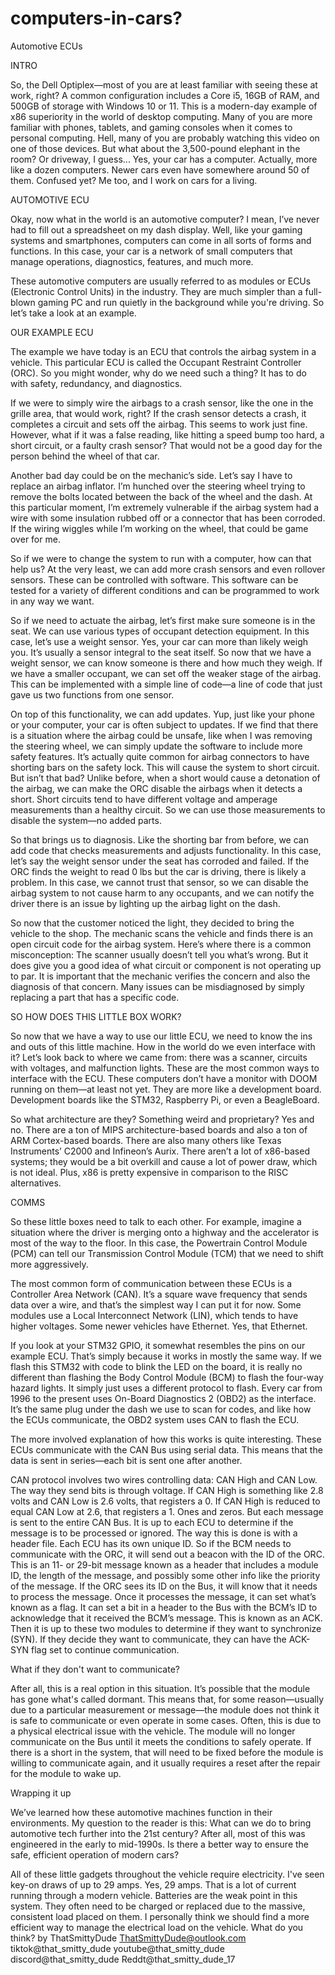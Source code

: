 # computers-in-cars?
Automotive ECUs

INTRO

So, the Dell Optiplex—most of you are at least familiar with seeing these at work, right? A common configuration includes a Core i5, 16GB of RAM, and 500GB of storage with Windows 10 or 11. This is a modern-day example of x86 superiority in the world of desktop computing.
Many of you are more familiar with phones, tablets, and gaming consoles when it comes to personal computing. Hell, many of you are probably watching this video on one of those devices.
But what about the 3,500-pound elephant in the room? Or driveway, I guess...
Yes, your car has a computer. Actually, more like a dozen computers. Newer cars even have somewhere around 50 of them. Confused yet? Me too, and I work on cars for a living.

AUTOMOTIVE ECU

Okay, now what in the world is an automotive computer? I mean, I’ve never had to fill out a spreadsheet on my dash display. Well, like your gaming systems and smartphones, computers can come in all sorts of forms and functions. In this case, your car is a network of small computers that manage operations, diagnostics, features, and much more.

These automotive computers are usually referred to as modules or ECUs (Electronic Control Units) in the industry. They are much simpler than a full-blown gaming PC and run quietly in the background while you're driving. So let’s take a look at an example.

OUR EXAMPLE ECU

The example we have today is an ECU that controls the airbag system in a vehicle. This particular ECU is called the Occupant Restraint Controller (ORC). So you might wonder, why do we need such a thing? It has to do with safety, redundancy, and diagnostics.

If we were to simply wire the airbags to a crash sensor, like the one in the grille area, that would work, right? If the crash sensor detects a crash, it completes a circuit and sets off the airbag. This seems to work just fine. However, what if it was a false reading, like hitting a speed bump too hard, a short circuit, or a faulty crash sensor? That would not be a good day for the person behind the wheel of that car.

Another bad day could be on the mechanic’s side. Let’s say I have to replace an airbag inflator. I’m hunched over the steering wheel trying to remove the bolts located between the back of the wheel and the dash. At this particular moment, I’m extremely vulnerable if the airbag system had a wire with some insulation rubbed off or a connector that has been corroded. If the wiring wiggles while I’m working on the wheel, that could be game over for me.

So if we were to change the system to run with a computer, how can that help us? At the very least, we can add more crash sensors and even rollover sensors. These can be controlled with software. This software can be tested for a variety of different conditions and can be programmed to work in any way we want.

So if we need to actuate the airbag, let’s first make sure someone is in the seat. We can use various types of occupant detection equipment. In this case, let’s use a weight sensor. Yes, your car can more than likely weigh you. It’s usually a sensor integral to the seat itself. So now that we have a weight sensor, we can know someone is there and how much they weigh. If we have a smaller occupant, we can set off the weaker stage of the airbag. This can be implemented with a simple line of code—a line of code that just gave us two functions from one sensor.

On top of this functionality, we can add updates. Yup, just like your phone or your computer, your car is often subject to updates. If we find that there is a situation where the airbag could be unsafe, like when I was removing the steering wheel, we can simply update the software to include more safety features. It’s actually quite common for airbag connectors to have shorting bars on the safety lock. This will cause the system to short circuit. But isn’t that bad? Unlike before, when a short would cause a detonation of the airbag, we can make the ORC disable the airbags when it detects a short. Short circuits tend to have different voltage and amperage measurements than a healthy circuit. So we can use those measurements to disable the system—no added parts.

So that brings us to diagnosis. Like the shorting bar from before, we can add code that checks measurements and adjusts functionality. In this case, let’s say the weight sensor under the seat has corroded and failed. If the ORC finds the weight to read 0 lbs but the car is driving, there is likely a problem. In this case, we cannot trust that sensor, so we can disable the airbag system to not cause harm to any occupants, and we can notify the driver there is an issue by lighting up the airbag light on the dash.

So now that the customer noticed the light, they decided to bring the vehicle to the shop. The mechanic scans the vehicle and finds there is an open circuit code for the airbag system. Here’s where there is a common misconception: The scanner usually doesn’t tell you what’s wrong. But it does give you a good idea of what circuit or component is not operating up to par. It is important that the mechanic verifies the concern and also the diagnosis of that concern. Many issues can be misdiagnosed by simply replacing a part that has a specific code.

SO HOW DOES THIS LITTLE BOX WORK?

So now that we have a way to use our little ECU, we need to know the ins and outs of this little machine. How in the world do we even interface with it? Let’s look back to where we came from: there was a scanner, circuits with voltages, and malfunction lights. These are the most common ways to interface with the ECU. These computers don’t have a monitor with DOOM running on them—at least not yet. They are more like a development board. Development boards like the STM32, Raspberry Pi, or even a BeagleBoard.

So what architecture are they? Something weird and proprietary? Yes and no. There are a ton of MIPS architecture-based boards and also a ton of ARM Cortex-based boards. There are also many others like Texas Instruments’ C2000 and Infineon’s Aurix. There aren’t a lot of x86-based systems; they would be a bit overkill and cause a lot of power draw, which is not ideal. Plus, x86 is pretty expensive in comparison to the RISC alternatives.

COMMS

So these little boxes need to talk to each other. For example, imagine a situation where the driver is merging onto a highway and the accelerator is most of the way to the floor. In this case, the Powertrain Control Module (PCM) can tell our Transmission Control Module (TCM) that we need to shift more aggressively.

The most common form of communication between these ECUs is a Controller Area Network (CAN). It’s a square wave frequency that sends data over a wire, and that’s the simplest way I can put it for now. Some modules use a Local Interconnect Network (LIN), which tends to have higher voltages. Some newer vehicles have Ethernet. Yes, that Ethernet.

If you look at your STM32 GPIO, it somewhat resembles the pins on our example ECU. That’s simply because it works in mostly the same way. If we flash this STM32 with code to blink the LED on the board, it is really no different than flashing the Body Control Module (BCM) to flash the four-way hazard lights. It simply just uses a different protocol to flash. Every car from 1996 to the present uses On-Board Diagnostics 2 (OBD2) as the interface. It’s the same plug under the dash we use to scan for codes, and like how the ECUs communicate, the OBD2 system uses CAN to flash the ECU.

The more involved explanation of how this works is quite interesting. These ECUs communicate with the CAN Bus using serial data. This means that the data is sent in series—each bit is sent one after another.

CAN protocol involves two wires controlling data: CAN High and CAN Low. The way they send bits is through voltage. If CAN High is something like 2.8 volts and CAN Low is 2.6 volts, that registers a 0. If CAN High is reduced to equal CAN Low at 2.6, that registers a 1. Ones and zeros. But each message is sent to the entire CAN Bus. It is up to each ECU to determine if the message is to be processed or ignored. The way this is done is with a header file. Each ECU has its own unique ID. So if the BCM needs to communicate with the ORC, it will send out a beacon with the ID of the ORC. This is an 11- or 29-bit message known as a header that includes a module ID, the length of the message, and possibly some other info like the priority of the message. If the ORC sees its ID on the Bus, it will know that it needs to process the message. Once it processes the message, it can set what’s known as a flag. It can set a bit in a header to the Bus with the BCM’s ID to acknowledge that it received the BCM’s message. This is known as an ACK. Then it is up to these two modules to determine if they want to synchronize (SYN). If they decide they want to communicate, they can have the ACK-SYN flag set to continue communication.

What if they don't want to communicate?

After all, this is a real option in this situation. It’s possible that the module has gone what's called dormant. This means that, for some reason—usually due to a particular measurement or message—the module does not think it is safe to communicate or even operate in some cases. Often, this is due to a physical electrical issue with the vehicle. The module will no longer communicate on the Bus until it meets the conditions to safely operate. If there is a short in the system, that will need to be fixed before the module is willing to communicate again, and it usually requires a reset after the repair for the module to wake up.

Wrapping it up

We’ve learned how these automotive machines function in their environments. My question to the reader is this: What can we do to bring automotive tech further into the 21st century? After all, most of this was engineered in the early to mid-1990s. Is there a better way to ensure the safe, efficient operation of modern cars?

All of these little gadgets throughout the vehicle require electricity. I've seen key-on draws of up to 29 amps. Yes, 29 amps. That is a lot of current running through a modern vehicle. Batteries are the weak point in this system. They often need to be charged or replaced due to the massive, consistent load placed on them. I personally think we should find a more efficient way to manage the electrical load on the vehicle. What do you think?
by ThatSmittyDude
ThatSmittyDude@outlook.com
tiktok@that_smitty_dude
youtube@that_smitty_dude
discord@that_smitty_dude
Reddt@that_smitty_dude_17
